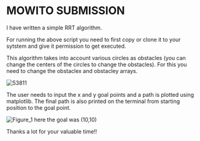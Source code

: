 # MOWITO SUBMISSION
  I have written a simple RRT algorithm.
  
  For running the above script you need to first copy or clone it to your sytstem and give it permission to get executed.
  
  This algorithm takes into account various circles as obstacles (you can change the centers of the circles to change the obstacles).
  For this you need to change the obstaclex and obstacley arrays.




  ![53811](https://user-images.githubusercontent.com/84431866/167314251-47408427-0e57-45d4-8313-93846bd80852.jpg)


  The user needs to input the x and y goal points and a path is plotted using matplotlib.
  The final path is also printed on the terminal from starting position to the goal point.
  


![Figure_1](https://user-images.githubusercontent.com/84431866/167314912-c88a9bcc-f9ef-4602-a2ce-c741b1a115df.png)
here the goal was (10,10)

  Thanks a lot for your valuable time!!


  
  
